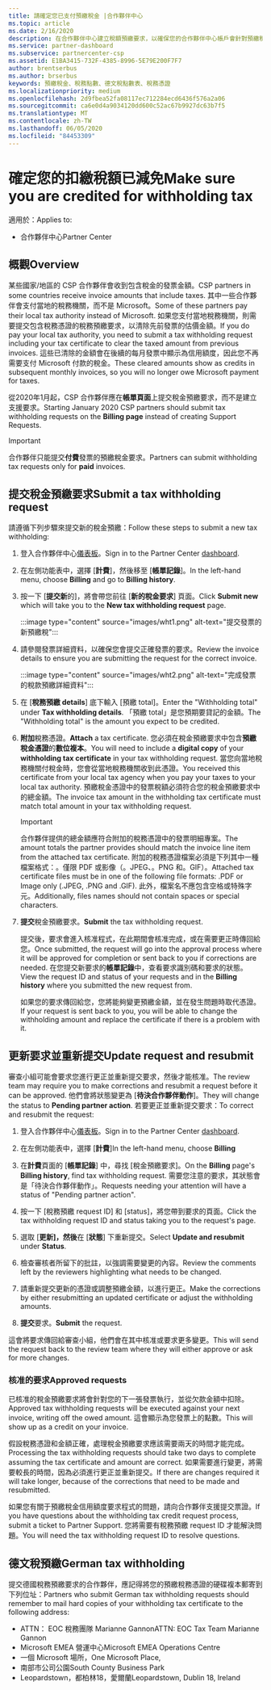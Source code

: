 ```yaml
---
title: 請確定您已支付預繳稅金 |合作夥伴中心
ms.topic: article
ms.date: 2/16/2020
description: 在合作夥伴中心建立稅額預繳要求，以確保您的合作夥伴中心帳戶會針對預繳稅金而貸。
ms.service: partner-dashboard
ms.subservice: partnercenter-csp
ms.assetid: E1BA3415-732F-4385-8996-5E79E200F7F7
author: brentserbus
ms.author: brserbus
keywords: 預繳稅金、稅務點數、德文稅點數表、稅務憑證
ms.localizationpriority: medium
ms.openlocfilehash: 2d9fbea52fa08117ec712284ecd6436f576a2a06
ms.sourcegitcommit: ca6e0d4a9034120dd600c52ac67b9927dc63b7f5
ms.translationtype: MT
ms.contentlocale: zh-TW
ms.lasthandoff: 06/05/2020
ms.locfileid: "84453309"
---
```

# <a name="make-sure-you-are-credited-for-withholding-tax"></a><span data-ttu-id="155cc-104">確定您的扣繳稅額已減免</span><span class="sxs-lookup"><span data-stu-id="155cc-104">Make sure you are credited for withholding tax</span></span>

<span data-ttu-id="155cc-105">適用於：</span><span class="sxs-lookup"><span data-stu-id="155cc-105">Applies to:</span></span>

- <span data-ttu-id="155cc-106">合作夥伴中心</span><span class="sxs-lookup"><span data-stu-id="155cc-106">Partner Center</span></span>

## <a name="overview"></a><span data-ttu-id="155cc-107">概觀</span><span class="sxs-lookup"><span data-stu-id="155cc-107">Overview</span></span>

<span data-ttu-id="155cc-108">某些國家/地區的 CSP 合作夥伴會收到包含稅金的發票金額。</span><span class="sxs-lookup"><span data-stu-id="155cc-108">CSP partners in some countries receive invoice amounts that include taxes.</span></span> <span data-ttu-id="155cc-109">其中一些合作夥伴會支付當地的稅務機關，而不是 Microsoft。</span><span class="sxs-lookup"><span data-stu-id="155cc-109">Some of these partners pay their local tax authority instead of Microsoft.</span></span> <span data-ttu-id="155cc-110">如果您支付當地稅務機關，則需要提交包含稅務憑證的稅務預繳要求，以清除先前發票的估價金額。</span><span class="sxs-lookup"><span data-stu-id="155cc-110">If you do pay your local tax authority, you  need to submit a tax withholding request including your tax certificate to clear the taxed amount from previous invoices.</span></span> <span data-ttu-id="155cc-111">這些已清除的金額會在後續的每月發票中顯示為信用額度，因此您不再需要支付 Microsoft 付款的稅金。</span><span class="sxs-lookup"><span data-stu-id="155cc-111">These cleared amounts show as credits in subsequent monthly invoices, so you will no longer owe Microsoft payment for taxes.</span></span>

<span data-ttu-id="155cc-112">從2020年1月起，CSP 合作夥伴應在**帳單頁面**上提交稅金預繳要求，而不是建立支援要求。</span><span class="sxs-lookup"><span data-stu-id="155cc-112">Starting January 2020 CSP partners should submit tax withholding requests on the **Billing page** instead of creating Support Requests.</span></span>

> [!IMPORTANT]
> <span data-ttu-id="155cc-113">合作夥伴只能提交**付費**發票的預繳稅金要求。</span><span class="sxs-lookup"><span data-stu-id="155cc-113">Partners can submit withholding tax requests only for **paid** invoices.</span></span>

## <a name="submit-a-tax-withholding-request"></a><span data-ttu-id="155cc-114">提交稅金預繳要求</span><span class="sxs-lookup"><span data-stu-id="155cc-114">Submit a tax withholding request</span></span>

<span data-ttu-id="155cc-115">請遵循下列步驟來提交新的稅金預繳：</span><span class="sxs-lookup"><span data-stu-id="155cc-115">Follow these steps to submit a new tax withholding:</span></span>

1. <span data-ttu-id="155cc-116">登入合作夥伴中心[儀表板](https://partner.microsoft.com/dashboard/home)。</span><span class="sxs-lookup"><span data-stu-id="155cc-116">Sign in to the Partner Center [dashboard](https://partner.microsoft.com/dashboard/home).</span></span>

2. <span data-ttu-id="155cc-117">在左側功能表中，選擇 [**計費**]，然後移至 [**帳單記錄**]。</span><span class="sxs-lookup"><span data-stu-id="155cc-117">In the left-hand menu, choose **Billing** and go to **Billing history**.</span></span>

3. <span data-ttu-id="155cc-118">按一下 [**提交新**的]，將會帶您前往 [**新的稅金要求**] 頁面。</span><span class="sxs-lookup"><span data-stu-id="155cc-118">Click **Submit new** which will take you to the **New tax withholding request** page.</span></span>

   :::image type="content" source="images/wht1.png" alt-text="提交發票的新預繳稅":::

4. <span data-ttu-id="155cc-120">請參閱發票詳細資料，以確保您會提交正確發票的要求。</span><span class="sxs-lookup"><span data-stu-id="155cc-120">Review the invoice details to ensure you are submitting the request for the correct invoice.</span></span>

   :::image type="content" source="images/wht2.png" alt-text="完成發票的稅款預繳詳細資料":::

5. <span data-ttu-id="155cc-122">在 [**稅務預繳 details**] 底下輸入 [預繳 total]。</span><span class="sxs-lookup"><span data-stu-id="155cc-122">Enter the "Withholding total" under **Tax withholding details**.</span></span> <span data-ttu-id="155cc-123">「預繳 total」是您預期要貸記的金額。</span><span class="sxs-lookup"><span data-stu-id="155cc-123">The "Withholding total" is the amount you expect to be credited.</span></span>

6. <span data-ttu-id="155cc-124">**附加**稅務憑證。</span><span class="sxs-lookup"><span data-stu-id="155cc-124">**Attach** a tax certificate.</span></span> <span data-ttu-id="155cc-125">您必須在稅金預繳要求中包含**預繳稅金憑證**的**數位複本**。</span><span class="sxs-lookup"><span data-stu-id="155cc-125">You will need to include a **digital copy** of your **withholding tax certificate** in your tax withholding request.</span></span> <span data-ttu-id="155cc-126">當您向當地稅務機關付稅金時，您會從當地稅務機關收到此憑證。</span><span class="sxs-lookup"><span data-stu-id="155cc-126">You received this certificate from your local tax agency when you pay your taxes to your local tax authority.</span></span> <span data-ttu-id="155cc-127">預繳稅金憑證中的發票稅額必須符合您的稅金預繳要求中的總金額。</span><span class="sxs-lookup"><span data-stu-id="155cc-127">The invoice tax amount in the withholding tax certificate must match total amount in your tax withholding request.</span></span>

   > [!IMPORTANT]
   > <span data-ttu-id="155cc-128">合作夥伴提供的總金額應符合附加的稅務憑證中的發票明細專案。</span><span class="sxs-lookup"><span data-stu-id="155cc-128">The amount totals the partner provides should match the invoice line item from the attached tax certificate.</span></span> <span data-ttu-id="155cc-129">附加的稅務憑證檔案必須是下列其中一種檔案格式：。僅限 PDF 或影像（。JPEG、。PNG 和。GIF）。</span><span class="sxs-lookup"><span data-stu-id="155cc-129">Attached tax certificate files must be in one of the following file formats: .PDF or Image only (.JPEG, .PNG and .GIF).</span></span> <span data-ttu-id="155cc-130">此外，檔案名不應包含空格或特殊字元。</span><span class="sxs-lookup"><span data-stu-id="155cc-130">Additionally, files names should not contain spaces or special characters.</span></span>

7. <span data-ttu-id="155cc-131">**提交**稅金預繳要求。</span><span class="sxs-lookup"><span data-stu-id="155cc-131">**Submit** the tax withholding request.</span></span>

   <span data-ttu-id="155cc-132">提交後，要求會進入核准程式，在此期間會核准完成，或在需要更正時傳回給您。</span><span class="sxs-lookup"><span data-stu-id="155cc-132">Once submitted, the request will go into the approval process where it will be approved for completion or sent back to you if corrections are needed.</span></span> <span data-ttu-id="155cc-133">在您提交新要求的**帳單記錄**中，查看要求識別碼和要求的狀態。</span><span class="sxs-lookup"><span data-stu-id="155cc-133">View the request ID and status of your requests and  in the **Billing history** where you submitted the new request from.</span></span>

   <span data-ttu-id="155cc-134">如果您的要求傳回給您，您將能夠變更預繳金額，並在發生問題時取代憑證。</span><span class="sxs-lookup"><span data-stu-id="155cc-134">If your request is sent back to you, you will be able to change the withholding amount and replace the certificate if there is a problem with it.</span></span>

## <a name="update-request-and-resubmit"></a><span data-ttu-id="155cc-135">更新要求並重新提交</span><span class="sxs-lookup"><span data-stu-id="155cc-135">Update request and resubmit</span></span>

<span data-ttu-id="155cc-136">審查小組可能會要求您進行更正並重新提交要求，然後才能核准。</span><span class="sxs-lookup"><span data-stu-id="155cc-136">The review team may require you to make corrections and resubmit a request before it can be approved.</span></span> <span data-ttu-id="155cc-137">他們會將狀態變更為 [**待決合作夥伴動作**]。</span><span class="sxs-lookup"><span data-stu-id="155cc-137">They will change the status to **Pending partner action**.</span></span> <span data-ttu-id="155cc-138">若要更正並重新提交要求：</span><span class="sxs-lookup"><span data-stu-id="155cc-138">To correct and resubmit the request:</span></span>

1. <span data-ttu-id="155cc-139">登入合作夥伴中心[儀表板](https://partner.microsoft.com/dashboard/home)。</span><span class="sxs-lookup"><span data-stu-id="155cc-139">Sign in to the Partner Center [dashboard](https://partner.microsoft.com/dashboard/home).</span></span>

2. <span data-ttu-id="155cc-140">在左側功能表中，選擇 [**計費**]</span><span class="sxs-lookup"><span data-stu-id="155cc-140">In the left-hand menu, choose **Billing**</span></span>

3. <span data-ttu-id="155cc-141">在**計費**頁面的 [**帳單記錄**] 中，尋找 [稅金預繳要求]。</span><span class="sxs-lookup"><span data-stu-id="155cc-141">On the **Billing** page's **Billing history**, find tax withholding request.</span></span> <span data-ttu-id="155cc-142">需要您注意的要求，其狀態會是「待決合作夥伴動作」。</span><span class="sxs-lookup"><span data-stu-id="155cc-142">Requests needing your attention will have a status of "Pending partner action".</span></span>

4. <span data-ttu-id="155cc-143">按一下 [稅務預繳 request ID] 和 [status]，將您帶到要求的頁面。</span><span class="sxs-lookup"><span data-stu-id="155cc-143">Click the tax withholding request ID and status taking you to the request's page.</span></span>

5. <span data-ttu-id="155cc-144">選取 [**更新]，然後**在 [**狀態**] 下重新提交。</span><span class="sxs-lookup"><span data-stu-id="155cc-144">Select **Update and resubmit** under **Status**.</span></span>

6. <span data-ttu-id="155cc-145">檢查審核者所留下的批註，以強調需要變更的內容。</span><span class="sxs-lookup"><span data-stu-id="155cc-145">Review the comments left by the reviewers highlighting what needs to be changed.</span></span>

7. <span data-ttu-id="155cc-146">請重新提交更新的憑證或調整預繳金額，以進行更正。</span><span class="sxs-lookup"><span data-stu-id="155cc-146">Make the corrections by either resubmitting an updated certificate or adjust the withholding amounts.</span></span>

8. <span data-ttu-id="155cc-147">**提交**要求。</span><span class="sxs-lookup"><span data-stu-id="155cc-147">**Submit** the request.</span></span>

<span data-ttu-id="155cc-148">這會將要求傳回給審查小組，他們會在其中核准或要求更多變更。</span><span class="sxs-lookup"><span data-stu-id="155cc-148">This will send the request back to the review team where they will either approve or ask for more changes.</span></span>

### <a name="approved-requests"></a><span data-ttu-id="155cc-149">核准的要求</span><span class="sxs-lookup"><span data-stu-id="155cc-149">Approved requests</span></span>

<span data-ttu-id="155cc-150">已核准的稅金預繳要求將會針對您的下一張發票執行，並從欠款金額中扣除。</span><span class="sxs-lookup"><span data-stu-id="155cc-150">Approved tax withholding requests will be executed against your next invoice, writing off the owed amount.</span></span> <span data-ttu-id="155cc-151">這會顯示為您發票上的點數。</span><span class="sxs-lookup"><span data-stu-id="155cc-151">This will show up as a credit on your invoice.</span></span>

<span data-ttu-id="155cc-152">假設稅務憑證和金額正確，處理稅金預繳要求應該需要兩天的時間才能完成。</span><span class="sxs-lookup"><span data-stu-id="155cc-152">Processing the tax withholding requests should take two days to complete assuming the tax certificate and amount are correct.</span></span> <span data-ttu-id="155cc-153">如果需要進行變更，將需要較長的時間，因為必須進行更正並重新提交。</span><span class="sxs-lookup"><span data-stu-id="155cc-153">If there are changes required it will take longer, because of the corrections that need to be made and resubmitted.</span></span>

<span data-ttu-id="155cc-154">如果您有關于預繳稅金信用額度要求程式的問題，請向合作夥伴支援提交票證。</span><span class="sxs-lookup"><span data-stu-id="155cc-154">If you have questions about the withholding tax credit request process, submit a ticket to Partner Support.</span></span> <span data-ttu-id="155cc-155">您將需要有稅務預繳 request ID 才能解決問題。</span><span class="sxs-lookup"><span data-stu-id="155cc-155">You will need the tax withholding request ID to resolve questions.</span></span>

## <a name="german-tax-withholding"></a><span data-ttu-id="155cc-156">德文稅預繳</span><span class="sxs-lookup"><span data-stu-id="155cc-156">German tax withholding</span></span>

<span data-ttu-id="155cc-157">提交德國稅務預繳要求的合作夥伴，應記得將您的預繳稅務憑證的硬碟複本郵寄到下列位址：</span><span class="sxs-lookup"><span data-stu-id="155cc-157">Partners who submit German tax withholding requests should remember to mail hard copies of your withholding tax certificate to the following address:</span></span>

- <span data-ttu-id="155cc-158">ATTN： EOC 稅務團隊 Marianne Gannon</span><span class="sxs-lookup"><span data-stu-id="155cc-158">ATTN: EOC Tax Team Marianne Gannon</span></span>
- <span data-ttu-id="155cc-159">Microsoft EMEA 營運中心</span><span class="sxs-lookup"><span data-stu-id="155cc-159">Microsoft EMEA Operations Centre</span></span>
- <span data-ttu-id="155cc-160">一個 Microsoft 場所，</span><span class="sxs-lookup"><span data-stu-id="155cc-160">One Microsoft Place,</span></span>
- <span data-ttu-id="155cc-161">南部市公司公園</span><span class="sxs-lookup"><span data-stu-id="155cc-161">South County Business Park</span></span>
- <span data-ttu-id="155cc-162">Leopardstown，都柏林18，愛爾蘭</span><span class="sxs-lookup"><span data-stu-id="155cc-162">Leopardstown, Dublin 18, Ireland</span></span>
